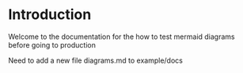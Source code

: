 # Introduction

Welcome to the documentation for the how to test mermaid diagrams before going to production

Need to add a new file diagrams.md to example/docs

